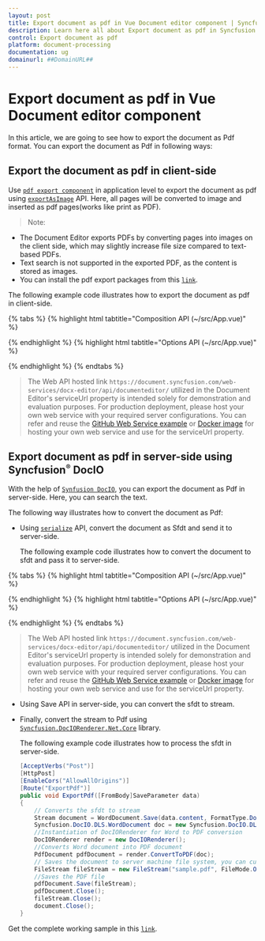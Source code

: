 ```yaml
---
layout: post
title: Export document as pdf in Vue Document editor component | Syncfusion
description: Learn here all about Export document as pdf in Syncfusion Vue Document editor component of Syncfusion Essential JS 2 and more.
control: Export document as pdf 
platform: document-processing
documentation: ug
domainurl: ##DomainURL##
---
```


# Export document as pdf in Vue Document editor component

In this article, we are going to see how to export the document as Pdf format. You can export the document as Pdf in following ways:

## Export the document as pdf in client-side

Use [`pdf export component`](https://www.npmjs.com/package/@syncfusion/ej2-pdf-export) in application level to export the document as pdf using [`exportAsImage`](https://ej2.syncfusion.com/vue/documentation/api/document-editor#exportasimage) API. Here, all pages will be converted to image and inserted as pdf pages(works like print as PDF).

>Note:
* The Document Editor exports PDFs by converting pages into images on the client side, which may slightly increase file size compared to text-based PDFs.
* Text search is not supported in the exported PDF, as the content is stored as images.
* You can install the pdf export packages from this [`link`](https://www.npmjs.com/package/@syncfusion/ej2-pdf-export).

The following example code illustrates how to export the document as pdf in client-side.

{% tabs %}
{% highlight html tabtitle="Composition API (~/src/App.vue)" %}

<template>
  <div id="app">
    <button id='export' v-on:click="onClick">Export</button>
    <ejs-documenteditorcontainer ref='container' :serviceUrl='serviceUrl' height="590px" id='container'
      :enableToolbar='true'></ejs-documenteditorcontainer>
  </div>
</template>
<script setup>
import {
  PdfBitmap,
  PdfDocument,
  PdfPageOrientation,
  PdfPageSettings,
  PdfSection,
  SizeF
} from '@syncfusion/ej2-pdf-export';
import { DocumentEditorContainerComponent as EjsDocumenteditorcontainer, Toolbar } from '@syncfusion/ej2-vue-documenteditor';
import { provide, ref } from 'vue';

const container = ref(null);
const serviceUrl = 'https://document.syncfusion.com/web-services/docx-editor/api/documenteditor/';

//Inject require modules.
provide('DocumentEditorContainer', [Toolbar])

const onClick = function () {
  let pdfdocument = new PdfDocument();
  let count = container.value.ej2Instances.documentEditor.pageCount;
  container.value.ej2Instances.documentEditor.documentEditorSettings.printDevicePixelRatio = 2;
  let loadedPage = 0;
  for (let i = 1; i <= count; i++) {
    setTimeout(() => {
      let format = 'image/jpeg';
      // Getting pages as image
      let image = container.value.ej2Instances.documentEditor.exportAsImage(i, format);
      image.onload = function () {
        let imageHeight = parseInt(
          image.style.height.toString().replace('px', '')
        );
        let imageWidth = parseInt(
          image.style.width.toString().replace('px', '')
        );
        let section = pdfdocument.sections.add();
        let settings = new PdfPageSettings(0);
        if (imageWidth > imageHeight) {
          settings.orientation = PdfPageOrientation.Landscape;
        }
        settings.size = new SizeF(imageWidth, imageHeight);
        (section).setPageSettings(settings);
        let page = section.pages.add();
        let graphics = page.graphics;
        let imageStr = image.src.replace('data:image/jpeg;base64,', '');
        let pdfImage = new PdfBitmap(imageStr);
        graphics.drawImage(pdfImage, 0, 0, imageWidth, imageHeight);
        loadedPage++;
        if (loadedPage == count) {
          // Exporting the document as pdf
          pdfdocument.save(
            (container.value.ej2Instances.documentEditor.documentName === ''
              ? 'sample'
              : container.value.ej2Instances.documentEditor.documentName) + '.pdf'
          );
        }
      };
    }, 500);
  }
}
</script>

{% endhighlight %}
{% highlight html tabtitle="Options API (~/src/App.vue)" %}

<template>
  <div id="app">
    <button id='export' v-on:click="onClick">Export</button>
    <ejs-documenteditorcontainer ref='container' :serviceUrl='serviceUrl' height="590px" id='container'
      :enableToolbar='true'></ejs-documenteditorcontainer>
  </div>
</template>
<script>
import {
  PdfBitmap,
  PdfDocument,
  PdfPageOrientation,
  PdfPageSettings,
  PdfSection,
  SizeF
} from '@syncfusion/ej2-pdf-export';
import { DocumentEditorContainerComponent, Toolbar } from '@syncfusion/ej2-vue-documenteditor';

export default {
  components: {
    'ejs-documenteditorcontainer': DocumentEditorContainerComponent
  },
  data() {
    return {
      serviceUrl: 'https://document.syncfusion.com/web-services/docx-editor/api/documenteditor/',
    };
  },
  provide: {
    //Inject require modules.
    DocumentEditorContainer: [Toolbar]
  },
  methods: {
    onClick: function () {
      let pdfdocument = new PdfDocument();
      let count = this.$refs.container.ej2Instances.documentEditor.pageCount;
      this.$refs.container.ej2Instances.documentEditor.documentEditorSettings.printDevicePixelRatio = 2;
      let loadedPage = 0;
      for (let i = 1; i <= count; i++) {
        setTimeout(() => {
          let format = 'image/jpeg';
          // Getting pages as image
          let image = this.$refs.container.ej2Instances.documentEditor.exportAsImage(i, format);
          image.onload = function () {
            let imageHeight = parseInt(
              image.style.height.toString().replace('px', '')
            );
            let imageWidth = parseInt(
              image.style.width.toString().replace('px', '')
            );
            let section = pdfdocument.sections.add();
            let settings = new PdfPageSettings(0);
            if (imageWidth > imageHeight) {
              settings.orientation = PdfPageOrientation.Landscape;
            }
            settings.size = new SizeF(imageWidth, imageHeight);
            (section).setPageSettings(settings);
            let page = section.pages.add();
            let graphics = page.graphics;
            let imageStr = image.src.replace('data:image/jpeg;base64,', '');
            let pdfImage = new PdfBitmap(imageStr);
            graphics.drawImage(pdfImage, 0, 0, imageWidth, imageHeight);
            loadedPage++;
            if (loadedPage == count) {
              // Exporting the document as pdf
              pdfdocument.save(
                (this.$refs.container.ej2Instances.documentEditor.documentName === ''
                  ? 'sample'
                  : this.$refs.container.ej2Instances.documentEditor.documentName) + '.pdf'
              );
            }
          };
        }, 500);
      }
    }
  }
};
</script>

{% endhighlight %}
{% endtabs %}

> The Web API hosted link `https://document.syncfusion.com/web-services/docx-editor/api/documenteditor/` utilized in the Document Editor's serviceUrl property is intended solely for demonstration and evaluation purposes. For production deployment, please host your own web service with your required server configurations. You can refer and reuse the [GitHub Web Service example](https://github.com/SyncfusionExamples/EJ2-DocumentEditor-WebServices) or [Docker image](https://hub.docker.com/r/syncfusion/word-processor-server) for hosting your own web service and use for the serviceUrl property.

## Export document as pdf in server-side using Syncfusion<sup style="font-size:70%">&reg;</sup> DocIO

With the help of [`Synfusion DocIO`](https://help.syncfusion.com/file-formats/docio/word-to-pdf), you can export the document as Pdf in server-side. Here, you can search the text.

The following way illustrates how to convert the document as Pdf:

* Using [`serialize`](https://ej2.syncfusion.com/vue/documentation/api/document-editor#serialize) API, convert the document as Sfdt and send it to server-side.

  The following example code illustrates how to convert the document to sfdt and pass it to server-side.

{% tabs %}
{% highlight html tabtitle="Composition API (~/src/App.vue)" %}

<template>
  <div id="app">
    <button id='export' v-on:click="onClick">Export</button>
    <ejs-documenteditorcontainer ref='container' :serviceUrl='serviceUrl' height="590px" id='container'
      :enableToolbar='true'></ejs-documenteditorcontainer>
  </div>
</template>
<script setup>
import { DocumentEditorContainerComponent as EjsDocumenteditorcontainer, Toolbar } from '@syncfusion/ej2-vue-documenteditor';
import { provide, ref } from 'vue';

const container = ref(null);
const serviceUrl = 'https://document.syncfusion.com/web-services/docx-editor/api/documenteditor/';

//Inject require modules.
provide('DocumentEditorContainer', [Toolbar])

const onClick = function () {
  let http = new XMLHttpRequest();
  // Replace your running web service Url here
  http.open('POST', 'http://localhost:62869/api/documenteditor/ExportPdf');
  http.setRequestHeader('Content-Type', 'application/json;charset=UTF-8');
  http.responseType = 'json';
  //Serialize document content as SFDT.
  let sfdt = { content: container.value.ej2Instances.documentEditor.serialize() };
  //Send the sfdt content to server side.
  http.send(JSON.stringify(sfdt));
}

</script>

{% endhighlight %}
{% highlight html tabtitle="Options API (~/src/App.vue)" %}

<template>
  <div id="app">
    <button id='export' v-on:click="onClick">Export</button>
    <ejs-documenteditorcontainer ref='container' :serviceUrl='serviceUrl' height="590px" id='container'
      :enableToolbar='true'></ejs-documenteditorcontainer>
  </div>
</template>
<script>
import { DocumentEditorContainerComponent, Toolbar } from '@syncfusion/ej2-vue-documenteditor';

export default {
  components: {
    'ejs-documenteditorcontainer': DocumentEditorContainerComponent
  },
  data() {
    return {
      serviceUrl: 'https://document.syncfusion.com/web-services/docx-editor/api/documenteditor/'
    };
  },
  provide: {
    //Inject require modules.
    DocumentEditorContainer: [Toolbar]
  },
  methods: {
    onClick: function () {
      let http = new XMLHttpRequest();
      // Replace your running web service Url here
      http.open('POST', 'http://localhost:62869/api/documenteditor/ExportPdf');
      http.setRequestHeader('Content-Type', 'application/json;charset=UTF-8');
      http.responseType = 'json';
      //Serialize document content as SFDT.
      let sfdt = { content: this.$refs.container.ej2Instances.documentEditor.serialize() };
      //Send the sfdt content to server side.
      http.send(JSON.stringify(sfdt));
    }
  }
};
</script>

{% endhighlight %}
{% endtabs %}

> The Web API hosted link `https://document.syncfusion.com/web-services/docx-editor/api/documenteditor/` utilized in the Document Editor's serviceUrl property is intended solely for demonstration and evaluation purposes. For production deployment, please host your own web service with your required server configurations. You can refer and reuse the [GitHub Web Service example](https://github.com/SyncfusionExamples/EJ2-DocumentEditor-WebServices) or [Docker image](https://hub.docker.com/r/syncfusion/word-processor-server) for hosting your own web service and use for the serviceUrl property.

* Using Save API in server-side, you can convert the sfdt to stream.
* Finally, convert the stream to Pdf using [`Syncfusion.DocIORenderer.Net.Core`](https://www.nuget.org/packages/Syncfusion.DocIORenderer.Net.Core) library.

  The following example code illustrates how to process the sfdt in server-side.

  ```c#
  [AcceptVerbs("Post")]
  [HttpPost]
  [EnableCors("AllowAllOrigins")]
  [Route("ExportPdf")]
  public void ExportPdf([FromBody]SaveParameter data)
  {
      // Converts the sfdt to stream
      Stream document = WordDocument.Save(data.content, FormatType.Docx);
      Syncfusion.DocIO.DLS.WordDocument doc = new Syncfusion.DocIO.DLS.WordDocument(document, Syncfusion.DocIO.FormatType.Docx);
      //Instantiation of DocIORenderer for Word to PDF conversion
      DocIORenderer render = new DocIORenderer();
      //Converts Word document into PDF document
      PdfDocument pdfDocument = render.ConvertToPDF(doc);
      // Saves the document to server machine file system, you can customize here to save into databases or file servers based on requirement.
      FileStream fileStream = new FileStream("sample.pdf", FileMode.OpenOrCreate, FileAccess.ReadWrite);
      //Saves the PDF file
      pdfDocument.Save(fileStream);
      pdfDocument.Close();
      fileStream.Close();
      document.Close();
  }
  ```

Get the complete working sample in this [`link`](https://github.com/SyncfusionExamples/Export-document-as-PDF-in-Document-Editor/).